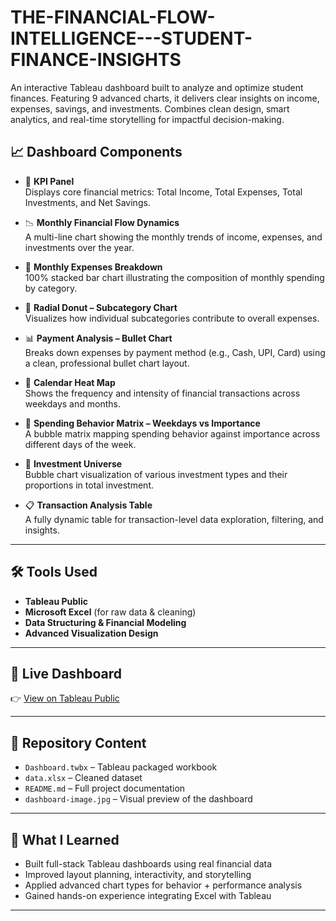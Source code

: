 # THE-FINANCIAL-FLOW-INTELLIGENCE---STUDENT-FINANCE-INSIGHTS
An interactive Tableau dashboard built to analyze and optimize student finances. Featuring 9 advanced charts, it delivers clear insights on income, expenses, savings, and investments. Combines clean design, smart analytics, and real-time storytelling for impactful decision-making.


## 📈 Dashboard Components

- 🧠 **KPI Panel**  
  Displays core financial metrics: Total Income, Total Expenses, Total Investments, and Net Savings.

- 📉 **Monthly Financial Flow Dynamics**  
  A multi-line chart showing the monthly trends of income, expenses, and investments over the year.

- 💸 **Monthly Expenses Breakdown**  
  100% stacked bar chart illustrating the composition of monthly spending by category.

- 🍩 **Radial Donut – Subcategory Chart**  
  Visualizes how individual subcategories contribute to overall expenses.

- 📊 **Payment Analysis – Bullet Chart**  
  Breaks down expenses by payment method (e.g., Cash, UPI, Card) using a clean, professional bullet chart layout.

- 📅 **Calendar Heat Map**  
  Shows the frequency and intensity of financial transactions across weekdays and months.

- 🧭 **Spending Behavior Matrix – Weekdays vs Importance**  
  A bubble matrix mapping spending behavior against importance across different days of the week.

- 🌳 **Investment Universe**  
  Bubble chart visualization of various investment types and their proportions in total investment.

- 📋 **Transaction Analysis Table**  
  A fully dynamic table for transaction-level data exploration, filtering, and insights.

---

## 🛠 Tools Used
- **Tableau Public**
- **Microsoft Excel** (for raw data & cleaning)
- **Data Structuring & Financial Modeling**
- **Advanced Visualization Design**

---

## 🔗 Live Dashboard
👉 [View on Tableau Public](https://public.tableau.com/views/THEFINANCIALFLOWINTELLIGENCE-STUDENTFINANCEINSIGHTS/THEFINANCIALFLOWINTELLIGENCEDASHBOARD?:language=en-US&:sid=&:redirect=auth&:display_count=n&:origin=viz_share_link)

---

## 📁 Repository Content
- `Dashboard.twbx` – Tableau packaged workbook
- `data.xlsx` – Cleaned dataset
- `README.md` – Full project documentation
- `dashboard-image.jpg` – Visual preview of the dashboard

---

## 🧠 What I Learned
- Built full-stack Tableau dashboards using real financial data  
- Improved layout planning, interactivity, and storytelling  
- Applied advanced chart types for behavior + performance analysis  
- Gained hands-on experience integrating Excel with Tableau  

---------


